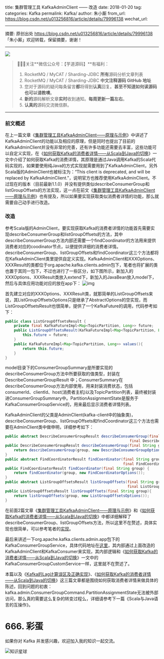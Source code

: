 title: 集群管理工具 KafkaAdminClient —— 改造
date: 2018-01-20
tag: 
categories: Kafka
permalink: Kafka/
author: 朱小厮
from_url: https://blog.csdn.net/u013256816/article/details/79996138
wechat_url: 

-------

摘要: 原创出处 https://blog.csdn.net/u013256816/article/details/79996138 「朱小厮」欢迎转载，保留摘要，谢谢！

-------

![](http://www.iocoder.cn/images/common/wechat_mp_2017_07_31.jpg)

> 🙂🙂🙂关注**微信公众号：【芋道源码】**有福利：
> 1. RocketMQ / MyCAT / Sharding-JDBC **所有**源码分析文章列表
> 2. RocketMQ / MyCAT / Sharding-JDBC **中文注释源码 GitHub 地址**
> 3. 您对于源码的疑问每条留言**都**将得到**认真**回复。**甚至不知道如何读源码也可以请教噢**。
> 4. **新的**源码解析文章**实时**收到通知。**每周更新一篇左右**。
> 5. **认真的**源码交流微信群。

-------

### 前文概述

在上一篇文章《[集群管理工具KafkaAdminClient——原理与示例](https://blog.csdn.net/u013256816/article/details/79996056)》中讲述了KafkaAdminClient的功能以及相应的原理，但是同时也提出了目前的KafkaAdminClient并没有非常的完善，还有许多功能还需要去丰富，这些功能可以自定义实现，在《[如何获取Kafka的消费者详情——从Scala到Java的切换](https://blog.csdn.net/u013256816/article/details/79968647)》一文中介绍了如何获取Kafka的消费详情，其原理是通过Java调用Kafka的Scala代码实现的，如果要使用纯Java的方式实现就需要用到了KafkaAdminClient，另外Scala版的AdminClient也被标注为：“This client is deprecated, and will be replaced by KafkaAdminClient.”，说明官方也推荐使用KafkaAdminClient。不过现在的版本（目前最新1.1.0）并没有提供类似describeConsumerGroup和listGroupOffsets的方法实现，这一点在前文《[集群管理工具KafkaAdminClient——原理与示例](https://blog.csdn.net/u013256816/article/details/79996056)》也有提及，所以如果要实现获取类似消费者详情的功能，那么就需要自己动手进行改造。

### 改造

参考Scala版的AdminClient，要实现获取Kafka的消费者详情的功能首先需要实现describeConsumerGroup和listGroupOffsets的方法，其中describeConsumerGroup方法内部还需要一个findCoordinator的方法用来提供消费者对应的coodinator节点，以便提供详细的消费者详情。describeConsumerGroup、listGroupOffsets和findCoordinator这三个方法都将在KafkaAdminClient类里提供自定义实现。KafkaAdminClient和XXXOptions、XXXResult的类都位于org.apache.kafka.clients.admin包下，笔者也将扩展的类也置于其同一包下，不过也进行了一些区分，如下图所示，新加入的XXXOptions、XXXResult类放入extend下，新加入的JavaBean放入model下，然后与具体应用功能对应的放在app下：
![img](http://static.iocoder.cn/csdn/2018041820172485?watermark/2/text/aHR0cHM6Ly9ibG9nLmNzZG4ubmV0L3UwMTMyNTY4MTY=/font/5a6L5L2T/fontsize/400/fill/I0JBQkFCMA==/dissolve/70)

首先建立对应的XXXOptions、XXXResult类，就那简单的ListGroupOffsets来说，其ListGroupOffsetsOptions只是继承了AbstractOptions的空实现，而ListGroupOffsetsResult也很简单，提供了一个KafkaFuture的调用，代码参考如下：

```java
public class ListGroupOffsetsResult {
    private final KafkaFutureImpl<Map<TopicPartition, Long>> future;
    public ListGroupOffsetsResult(KafkaFutureImpl<Map<TopicPartition, Long>> future) {
        this.future = future;
    }
    public KafkaFutureImpl<Map<TopicPartition, Long>> values(){
        return this.future;
    }
}
```

model目录下的ConsumerGroupSummary是所要实现的describeConsumerGroup方法中所要获取的值类型，封装在DescribeConsumerGroupResult 中；ConsumerSummary在describeConsumerGroup方法内部使用，用来封装消费状态，包括consumerId、clientId、host(消费者主机)以及TopicPartition列表，最终被封装进ConsumerGroupSummary中。PartitionAssignmentState是服务于KafkaConsumerGroupService的，用来最后显示消费者详情列表。

KafkaAdminClient的父类是AdminClient(kafka-client中的抽象类)，describeConsumerGroup、listGroupOffsets和findCoordinator这三个方法也需要在AdminClient类中做申明，详细参考如下：

```java
public abstract DescribeConsumerGroupResult describeConsumerGroup(final String group,
                                                         final DescribeConsumerGroupOptions options);
public DescribeConsumerGroupResult describeConsumerGroup(final String group) {
    return describeConsumerGroup(group, new DescribeConsumerGroupOptions());
}
public abstract FindCoordinatorResult findCoordinator(final String group,
                                                      final FindCoordinatorOptions options);
public FindCoordinatorResult findCoordinator(final String group) {
    return findCoordinator(group, new FindCoordinatorOptions());
}
public abstract ListGroupOffsetsResult listGroupOffsets(final String group,
                                                        final ListGroupOffsetsOptions options);
public ListGroupOffsetsResult listGroupOffsets(final String group){
    return listGroupOffsets(group, new ListGroupOffsetsOptions());
}
```

在前面2篇文章《[集群管理工具KafkaAdminClient——原理与示例](https://blog.csdn.net/u013256816/article/details/79996056)》和《[如何获取Kafka的消费者详情——从Scala到Java的切换](https://blog.csdn.net/u013256816/article/details/79968647)》中都详细解释了describeConsumerGroup、listGroupOffsets方法，所以这里不在赘述，具体实现也很简单，可以参考笔者的[实现](https://github.com/hiddenzzh/kafka/blob/master/src/main/java/org/apache/kafka/clients/admin/KafkaAdminClient.java)。

最后来讲述一下org.apache.kafka.clients.admin.app包下的KafkaConsumerGroupService，具体代码地址在[这里](https://github.com/hiddenzzh/kafka/blob/master/src/main/java/org/apache/kafka/clients/admin/app/KafkaConsumerGroupService.java)，其内部通过上面改造的KafkaAdminClient和KafkaConsumer来实现，其内部逻辑和《[如何获取Kafka的消费者详情——从Scala到Java的切换](https://blog.csdn.net/u013256816/article/details/79968647)》一文中的KafkaConsumerGroupCustomService一样，这里就不在赘述了。

本篇以及《[Kafka的Lag计算误区及正确实现](https://blog.csdn.net/u013256816/article/details/79955578)》、《[如何获取Kafka的消费者详情——从Scala到Java的切换](https://blog.csdn.net/u013256816/article/details/79968647)》这三篇文章都是围绕如何获取消费者详情来做具体的陈述，回到问题的初衷：kafka.admin.ConsumerGroupCommand.PartitionAssignmentState无法被外部访问，那么真的需要这么复杂的转变过程么，详细请参考下一篇《Scala与Java语言的互操作》。

# 666. 彩蛋

如果你对 Kafka 并发感兴趣，欢迎加入我的知识一起交流。

![知识星球](http://www.iocoder.cn/images/Architecture/2017_12_29/01.png)